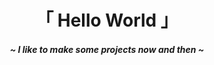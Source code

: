<h1 align="center" >「 Hello World 」</h1>
<h4 align="center"><i> ~ I like to make some projects now and then ~ </i></h4>

